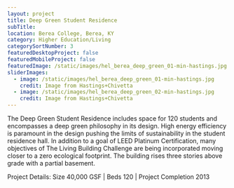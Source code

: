 ```yaml
---
layout: project
title: Deep Green Student Residence
subTitle:
location: Berea College, Berea, KY
category: Higher Education/Living
categorySortNumber: 3
featuredDesktopProject: false
featuredMobileProject: false
featuredImage: /static/images/hel_berea_deep_green_01-min-hastings.jpg
sliderImages:
  - image: /static/images/hel_berea_deep_green_01-min-hastings.jpg
    credit: Image from Hastings+Chivetta
  - image: /static/images/hel_berea_deep_green_02-min-hastings.jpg
    credit: Image from Hastings+Chivetta
---
```

The Deep Green Student Residence includes space for 120 students and encompasses a deep green philosophy in its design. High energy efficiency is paramount in the design pushing the limits of sustainability in the student residence hall. In addition to a goal of LEED Platinum Certification, many objectives of The Living Building Challenge are being incorporated moving closer to a zero ecological footprint. The building rises three stories above grade with a partial basement. 

Project Details: Size 40,000 GSF | Beds 120 | Project Completion 2013

































